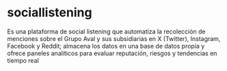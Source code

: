 # sociallistening
Es una plataforma de social listening que automatiza la recolección de menciones sobre el Grupo Aval y sus subsidiarias en X (Twitter), Instagram, Facebook y Reddit; almacena los datos en una base de datos propia y ofrece paneles analíticos para evaluar reputación, riesgos y tendencias en tiempo real

